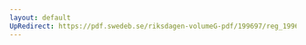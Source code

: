 ```yaml
---
layout: default
UpRedirect: https://pdf.swedeb.se/riksdagen-volumeG-pdf/199697/reg_199697/reg_199697_0027.pdf
---
```

